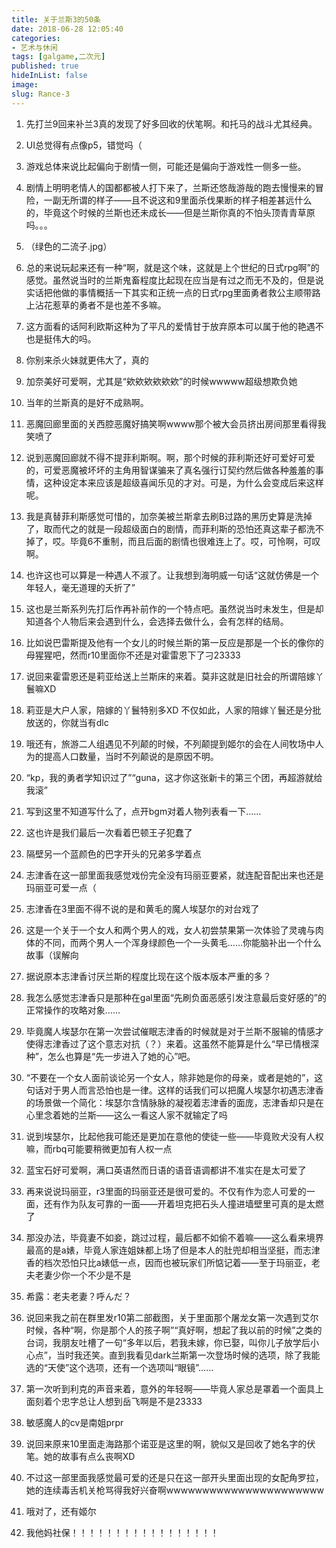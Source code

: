```yaml
---
title: 关于兰斯3的50条
date: 2018-06-28 12:05:40
categories:
- 艺术与休闲
tags: [galgame,二次元]
published: true
hideInList: false
image: 
slug: Rance-3
---
```

1. 先打兰9回来补兰3真的发现了好多回收的伏笔啊。和托马的战斗尤其经典。


2. UI总觉得有点像p5，错觉吗（


3. 游戏总体来说比起偏向于剧情一侧，可能还是偏向于游戏性一侧多一些。


4. 剧情上明明老情人的国都都被人打下来了，兰斯还悠哉游哉的跑去慢慢来的冒险，一副无所谓的样子——且不说这和9里面杀伐果断的样子相差甚远什么的，毕竟这个时候的兰斯也还未成长——但是兰斯你真的不怕头顶青青草原吗。。。


5. （绿色的二流子.jpg）


6. 总的来说玩起来还有一种“啊，就是这个味，这就是上个世纪的日式rpg啊”的感觉。虽然说当时的兰斯鬼畜程度比起现在应当是有过之而无不及的，但是说实话把他做的事情概括一下其实和正统一点的日式rpg里面勇者救公主顺带路上沾花惹草的勇者不是也差不多嘛。


7. 这方面看的话阿利欧斯这种为了平凡的爱情甘于放弃原本可以属于他的艳遇不也是挺伟大的吗。


8. 你别来杀火妹就更伟大了，真的


9. 加奈美好可爱啊，尤其是“欸欸欸欸欸欸”的时候wwwww超级想欺负她


10. 当年的兰斯真的是好不成熟啊。


11. 恶魔回廊里面的关西腔恶魔好搞笑啊wwww那个被大会员挤出房间那里看得我笑喷了


12. 说到恶魔回廊就不得不提菲利斯啊。啊，那个时候的菲利斯还好可爱好可爱的，可爱恶魔被坏坏的主角用智谋骗来了真名强行订契约然后做各种羞羞的事情，这种设定本来应该是超级喜闻乐见的才对。可是，为什么会变成后来这样呢。


13. 我是真替菲利斯感觉可惜的，加奈美被兰斯拿去刷B过路的黑历史算是洗掉了，取而代之的就是一段超级面白的剧情，而菲利斯的恐怕还真这辈子都洗不掉了，哎。毕竟6不重制，而且后面的剧情也很难连上了。哎，可怜啊，可叹啊。


14. 也许这也可以算是一种遇人不淑了。让我想到海明威一句话“这就仿佛是一个年轻人，毫无道理的夭折了”


15. 这也是兰斯系列先打后作再补前作的一个特点吧。虽然说当时未发生，但是却知道各个人物后来会遇到什么，会选择去做什么，会有怎样的结局。


16. 比如说巴雷斯提及他有一个女儿的时候兰斯的第一反应是那是一个长的像你的母猩猩吧，然而r10里面你不还是对霍雷恩下了刁23333


17. 说回来霍雷恩还是莉亚给送上兰斯床的来着。莫非这就是旧社会的所谓陪嫁丫鬟嘛XD


18. 莉亚是大户人家，陪嫁的丫鬟特别多XD 不仅如此，人家的陪嫁丫鬟还是分批放送的，你就当有dlc


19. 哦还有，旅游二人组遇见不列颠的时候，不列颠提到姬尔的会在人间牧场中人为的提高人口数量，当时不列颠说的是原因不明。


20. “kp，我的勇者学知识过了”“guna，这才你这张新卡的第三个团，再超游就给我滚”


21. 写到这里不知道写什么了，点开bgm对着人物列表看一下……


22. 这也许是我们最后一次看着巴顿王子犯蠢了


23. 隔壁另一个蓝颜色的巴字开头的兄弟多学着点


24. 志津香在这一部里面我感觉戏份完全没有玛丽亚要紧，就连配音配出来也还是玛丽亚可爱一点（


25. 志津香在3里面不得不说的是和黄毛的魔人埃瑟尔的对台戏了


26. 这是一个关于一个女人和两个男人的戏，女人初尝禁果第一次体验了灵魂与肉体的不同，而两个男人一个浑身绿颜色一个一头黄毛……你能脑补出一个什么故事（误解向


27. 据说原本志津香讨厌兰斯的程度比现在这个版本版本严重的多？


28. 我怎么感觉志津香只是那种在gal里面“先刷负面恶感引发注意最后变好感的”的正常操作的攻略对象……


29. 毕竟魔人埃瑟尔在第一次尝试催眠志津香的时候就是对于兰斯不服输的情感才使得志津香过了这个意志对抗（？）来着。这虽然不能算是什么“早已情根深种”，怎么也算是“先一步进入了她的心”吧。


30. “不要在一个女人面前谈论另一个女人，除非她是你的母亲，或者是她的”，这句话对于男人而言恐怕也是一律。这样的话我们可以把魔人埃瑟尔初遇志津香的场景做一个简化：埃瑟尔含情脉脉的凝视着志津香的面庞，志津香却只是在心里念着她的兰斯——这么一看这人家不就输定了吗


31. 说到埃瑟尔，比起他我可能还是更加在意他的使徒一些——毕竟败犬没有人权嘛，而rbq可能要稍微更加有人权一点


32. 蓝宝石好可爱啊，满口英语然而日语的语音语调都讲不准实在是太可爱了


33. 再来说说玛丽亚，r3里面的玛丽亚还是很可爱的。不仅有作为恋人可爱的一面，还有作为队友可靠的一面——开着坦克把石头人撞进墙壁里可真的是太燃了


34. 那没办法，毕竟妻不如妾，跳过过程，最后都不如偷不着嘛——这么看来境界最高的是a婊，毕竟人家连姐妹都上场了但是本人的肚兜却相当坚挺，而志津香的档次恐怕只比a婊低一点，因而也被玩家们所惦记着——至于玛丽亚，老夫老妻少你一个不少是不是


35. 希露：老夫老妻？呼んだ？


36. 说回来我之前在群里发r10第二部截图，关于里面那个屠龙女第一次遇到艾尔时候，各种“啊，你是那个人的孩子啊”“真好啊，想起了我以前的时候”之类的台词，我朋友吐槽了一句“多年以后，若我未嫁，你已娶，叫你儿子放学后小心点”，当时我还笑。直到我看见dark兰斯第一次登场时候的选项，除了我能选的“天使”这个选项，还有一个选项叫“眼镜”……


37. 第一次听到利克的声音来着，意外的年轻啊——毕竟人家总是罩着一个面具上面刻着个忠字总让人想到岳飞啊是不是23333


38. 敏感魔人的cv是南姐prpr


39. 说回来原来10里面走海路那个诺亚是这里的啊，貌似又是回收了她名字的伏笔。她的故事有点么丧啊XD


40. 不过这一部里面我感觉最可爱的还是只在这一部开头里面出现的女配角罗拉，她的连续毒舌机关枪骂得我好兴奋啊wwwwwwwwwwwwwwwwwwwwww


41. 哦对了，还有姬尔


42. 我他妈社保！！！！！！！！！！！！！！！！！
